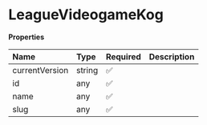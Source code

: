 # LeagueVideogameKog

**Properties**

| Name           | Type   | Required | Description |
| :------------- | :----- | :------- | :---------- |
| currentVersion | string | ✅       |             |
| id             | any    | ✅       |             |
| name           | any    | ✅       |             |
| slug           | any    | ✅       |             |

<!-- This file was generated by liblab | https://liblab.com/ -->
